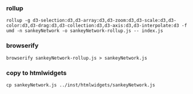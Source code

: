 ### rollup

```
rollup -g d3-selection:d3,d3-array:d3,d3-zoom:d3,d3-scale:d3,d3-color:d3,d3-drag:d3,d3-collection:d3,d3-axis:d3,d3-interpolate:d3 -f umd -n sankeyNetwork -o sankeyNetwork-rollup.js -- index.js
```

### browserify

```
browserify sankeyNetwork-rollup.js > sankeyNetwork.js
```

### copy to htmlwidgets
```
cp sankeyNetwork.js ../inst/htmlwidgets/sankeyNetwork.js
```
